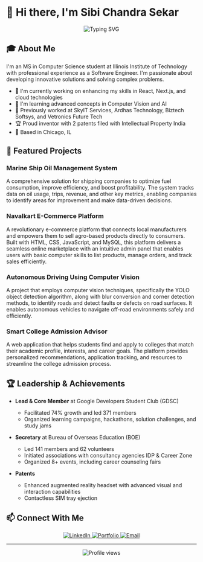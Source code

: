 # 👋 Hi there, I'm Sibi Chandra Sekar

<div align="center">
  <img src="https://readme-typing-svg.herokuapp.com?font=Fira+Code&pause=1000&color=2E97F7&center=true&vCenter=true&width=435&lines=Software+Engineer;Full+Stack+Developer;MS+Computer+Science+Student;Innovator+with+2+Patents" alt="Typing SVG" />
</div>

## 🎓 About Me

I'm an MS in Computer Science student at Illinois Institute of Technology with professional experience as a Software Engineer. I'm passionate about developing innovative solutions and solving complex problems.

- 🔭 I'm currently working on enhancing my skills in React, Next.js, and cloud technologies
- 🌱 I'm learning advanced concepts in Computer Vision and AI
- 💼 Previously worked at SkyIT Services, Ardhas Technology, Biztech Softsys, and Vetronics Future Tech
- 🏆 Proud inventor with 2 patents filed with Intellectual Property India
- 📍 Based in Chicago, IL

## 🚀 Featured Projects

### Marine Ship Oil Management System
A comprehensive solution for shipping companies to optimize fuel consumption, improve efficiency, and boost profitability. The system tracks data on oil usage, trips, revenue, and other key metrics, enabling companies to identify areas for improvement and make data-driven decisions.

### Navalkart E-Commerce Platform
A revolutionary e-commerce platform that connects local manufacturers and empowers them to sell agro-based products directly to consumers. Built with HTML, CSS, JavaScript, and MySQL, this platform delivers a seamless online marketplace with an intuitive admin panel that enables users with basic computer skills to list products, manage orders, and track sales efficiently.

### Autonomous Driving Using Computer Vision
A project that employs computer vision techniques, specifically the YOLO object detection algorithm, along with blur conversion and corner detection methods, to identify roads and detect faults or defects on road surfaces. It enables autonomous vehicles to navigate off-road environments safely and efficiently.

### Smart College Admission Advisor
A web application that helps students find and apply to colleges that match their academic profile, interests, and career goals. The platform provides personalized recommendations, application tracking, and resources to streamline the college admission process.

## 🏆 Leadership & Achievements

- **Lead & Core Member** at Google Developers Student Club (GDSC)
  - Facilitated 74% growth and led 371 members
  - Organized learning campaigns, hackathons, solution challenges, and study jams

- **Secretary** at Bureau of Overseas Education (BOE)
  - Led 141 members and 62 volunteers
  - Initiated associations with consultancy agencies IDP & Career Zone
  - Organized 8+ events, including career counseling fairs

- **Patents**
  - Enhanced augmented reality headset with advanced visual and interaction capabilities
  - Contactless SIM tray ejection

## 📫 Connect With Me

<div align="center">
  <a href="https://www.linkedin.com/in/sibichandrasekar" target="_blank">
    <img src="https://img.shields.io/badge/LinkedIn-0077B5?style=for-the-badge&logo=linkedin&logoColor=white" alt="LinkedIn" />
  </a>
  <a href="https://www.sibichandrasekar.com" target="_blank">
    <img src="https://img.shields.io/badge/Portfolio-000000?style=for-the-badge&logo=About.me&logoColor=white" alt="Portfolio" />
  </a>
  <a href="mailto:sibisekar0307@gmail.com">
    <img src="https://img.shields.io/badge/Email-D14836?style=for-the-badge&logo=gmail&logoColor=white" alt="Email" />
  </a>
</div>

---

<div align="center">
  <img src="https://komarev.com/ghpvc/?username=sibi1702&color=blue" alt="Profile views" />
</div>
